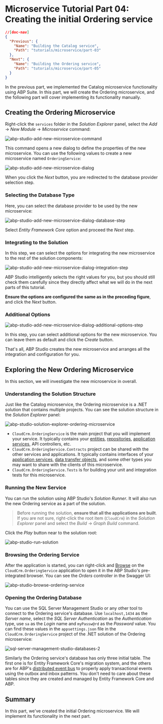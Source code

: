 # Microservice Tutorial Part 04: Creating the initial Ordering service

````json
//[doc-nav]
{
  "Previous": {
    "Name": "Building the Catalog service",
    "Path": "tutorials/microservice/part-03"
  },
  "Next": {
    "Name": "Building the Ordering service",
    "Path": "tutorials/microservice/part-05"
  }
}
````

In the previous part, we implemented the Catalog microservice functionality using ABP Suite. In this part, we will create the Ordering microservice, and the following part will cover implementing its functionality manually.

## Creating the Ordering Microservice

Right-click the `services` folder in the *Solution Explorer* panel, select the *Add* -> *New Module* -> *Microservice* command:

![abp-studio-add-new-microservice-command](images/abp-studio-add-new-microservice-command-2.png)

This command opens a new dialog to define the properties of the new microservice. You can use the following values to create a new microservice named `OrderingService`:

![abp-studio-add-new-microservice-dialog](images/abp-studio-add-new-microservice-dialog-2.png)

When you click the *Next* button, you are redirected to the database provider selection step.

### Selecting the Database Type

Here, you can select the database provider to be used by the new microservice:

![abp-studio-add-new-microservice-dialog-database-step](images/abp-studio-add-new-microservice-dialog-database-step.png)

Select *Entity Framework Core* option and proceed the *Next* step.

### Integrating to the Solution

In this step, we can select the options for integrating the new microservice to the rest of the solution components:

![abp-studio-add-new-microservice-dialog-integration-step](images/abp-studio-add-new-microservice-dialog-integration-step.png)

ABP Studio intelligently selects the right values for you, but you should still check them carefully since they directly affect what we will do in the next parts of this tutorial.

**Ensure the options are configured the same as in the preceding figure**, and click the *Next* button.

### Additional Options

![abp-studio-add-new-microservice-dialog-additional-options-step](images/abp-studio-add-new-microservice-dialog-additional-options-step.png)

In this step, you can select additional options for the new microservice. You can leave them as default and click the *Create* button.

That's all, ABP Studio creates the new microservice and arranges all the integration and configuration for you.

## Exploring the New Ordering Microservice

In this section, we will investigate the new microservice in overall.

### Understanding the Solution Structure

Just like the Catalog microservice, the Ordering microservice is a .NET solution that contains multiple projects. You can see the solution structure in the *Solution Explorer* panel:

![abp-studio-solution-explorer-ordering-microservice](images/abp-studio-solution-explorer-ordering-microservice.png)

* `CloudCrm.OrderingService` is the main project that you will implement your service. It typically contains your [entities](../../framework/architecture/domain-driven-design/entities.md), [repositories](../../framework/architecture/domain-driven-design/repositories.md), [application services](../../framework/architecture/domain-driven-design/application-services.md), API controllers, etc.
* `CloudCrm.OrderingService.Contracts` project can be shared with the other services and applications. It typically contains interfaces of your [application services](../../framework/architecture/domain-driven-design/application-services.md), [data transfer objects](../../framework/architecture/domain-driven-design/data-transfer-objects.md), and some other types you may want to share with the clients of this microservice.
* `CloudCrm.OrderingService.Tests` is for building your unit and integration tests for this microservice.

### Running the New Service

You can run the solution using ABP Studio's *Solution Runner*. It will also run the new Ordering service as a part of the solution.

> Before running the solution, **ensure that all the applications are built**. If you are not sure, right-click the root item (`CloudCrm`) in the *Solution Explorer* panel and select the *Build* -> *Graph Build* command.

Click the *Play* button near to the solution root:

![abp-studio-run-solution](images/abp-studio-run-solution.png)

### Browsing the Ordering Service

After the application is started, you can right-click and [Browse](../../studio/running-applications.md#monitoring) on the `CloudCrm.OrderingService` application to open it in the ABP Studio's pre-integrated browser. You can see the *Orders* controller in the Swagger UI:

![abp-studio-browse-ordering-service](images/abp-studio-browse-ordering-service.png)

### Opening the Ordering Database

You can use the SQL Server Management Studio or any other tool to connect to the Ordering service's database. Use `localhost,1434` as the *Server name*, select the *SQL Server Authentication* as the *Authentication* type, use `sa` as the *Login* name and `myPassw@rd` as the *Password* value. You can find these values in the `appsettings.json` file in the `CloudCrm.OrderingService` project of the .NET solution of the Ordering microservice:

![sql-server-management-studio-databases-2](images/sql-server-management-studio-databases-2.png)

Similarly the Ordering service's database has only three initial table. The first one is for Entity Framework Core's migration system, and the others are for ABP's [distributed event bus](../../solution-templates/microservice/distributed-events.md) to properly apply transactional events using the outbox and inbox patterns. You don't need to care about these tables since they are created and managed by Entity Framework Core and ABP.

## Summary

In this part, we've created the initial Ordering microservice. We will implement its functionality in the next part.